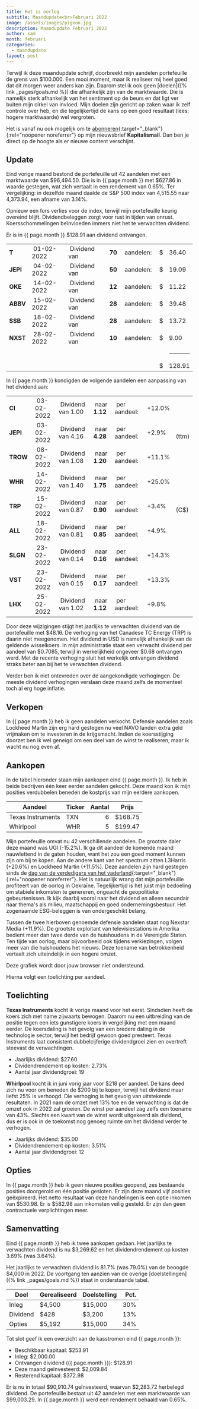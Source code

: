 ```yaml
---
title: Het is oorlog
subtitle: Maandupdate<br>Februari 2022
image: /assets/images/pigeon.jpg
description: Maandupdate Februari 2022
author: sam
month: februari
categories:
  - maandupdate
layout: post
---
```


Terwijl ik deze maandupdate schrijf, doorbreekt mijn aandelen portefeuille de grens van $100.000. Een mooi moment, maar ik realiseer mij heel goed dat dit morgen weer anders kan zijn. Daarom stel ik ook geen [doelen]({% link _pages/goals.md %}) die afhankelijk zijn van de marktwaarde. Die is namelijk sterk afhankelijk van het sentiment op de beurs en dat ligt ver buiten mijn cirkel van invloed. Mijn doelen zijn gericht op zaken waar ik zelf controle over heb, en die tegelijkertijd de kans op een goed resultaat (lees: hogere marktwaarde) wel vergroten.

Het is vanaf nu ook mogelijk om te [abonneren](https://mail.kapitalisman.nl/){:target="\_blank"}{:rel="noopener noreferrer"} op mijn nieuwsbrief **Kapitalismail**. Dan ben je direct op de hoogte als er nieuwe content verschijnt.

## Update

Eind vorige maand bestond de portefeuille uit 42 aandelen met een marktwaarde van $96,494.50. Die is in {{ page.month }} met $627.86 in waarde gestegen, wat zich vertaalt in een rendement van 0.65%. Ter vergelijking: in dezelfde maand daalde de S&P 500 index van 4,515.55 naar 4,373.94, een afname van 3.14%.

Opnieuw een fors verlies voor de index, terwijl mijn portefeuille keurig overeind blijft. Dividendbeleggen zorgt voor rust in tijden van onrust. Koersschommelingen beïnvloeden immers niet het te verwachten dividend.

Er is in {{ page.month }} $128.91 aan dividend ontvangen.

<div class="blog-list">
  <table>
    <tbody>
      <tr><td><b>T</b></td><td>&nbsp;01-02-2022</td><td>&nbsp;Dividend van</td><td>&nbsp;<b>70</b></td><td>&nbsp;aandelen:</td><td>&nbsp;$</td><td>36.40</td></tr>
      <tr><td><b>JEPI</b></td><td>&nbsp;04-02-2022</td><td>&nbsp;Dividend van</td><td>&nbsp;<b>50</b></td><td>&nbsp;aandelen:</td><td>&nbsp;$</td><td>19.09</td></tr>
      <tr><td><b>OKE</b></td><td>&nbsp;14-02-2022</td><td>&nbsp;Dividend van</td><td>&nbsp;<b>12</b></td><td>&nbsp;aandelen:</td><td>&nbsp;$</td><td>11.22</td></tr>
      <tr><td><b>ABBV</b></td><td>&nbsp;15-02-2022</td><td>&nbsp;Dividend van</td><td>&nbsp;<b>28</b></td><td>&nbsp;aandelen:</td><td>&nbsp;$</td><td>39.48</td></tr>
      <tr><td><b>SSB</b></td><td>&nbsp;18-02-2022</td><td>&nbsp;Dividend van</td><td>&nbsp;<b>28</b></td><td>&nbsp;aandelen:</td><td>&nbsp;$</td><td>13.72</td></tr>
      <tr><td><b>NXST</b></td><td>&nbsp;28-02-2022</td><td>&nbsp;Dividend van</td><td>&nbsp;<b>10</b></td><td>&nbsp;aandelen:</td><td>&nbsp;$</td><td>9.00</td></tr>
	  <tr><td></td><td></td><td></td><td></td><td></td><td></td><td><hr style="background-color:black"></td></tr>
	  <tr><td></td><td></td><td></td><td></td><td></td><td>&nbsp;$</td><td>128.91</td></tr>
    </tbody>
  </table>
</div>

In {{ page.month }} kondigden de volgende aandelen een aanpassing van het dividend aan:

<div class="blog-list">
  <table>
    <tbody>
      <tr><td><b>CI&nbsp;</b></td><td>&nbsp;03-02-2022</td><td>&nbsp;Dividend van 1.00</td><td>&nbsp;naar <b>1.12</b></td><td>&nbsp;per aandeel:</td><td>&nbsp;+12.0%</td><td></td></tr>
	  <tr><td><b>JEPI&nbsp;</b></td><td>&nbsp;03-02-2022</td><td>&nbsp;Dividend van 4.16</td><td>&nbsp;naar <b>4.28</b></td><td>&nbsp;per aandeel:</td><td>&nbsp;+2.9%</td><td>&nbsp; (ttm)</td></tr>
      <tr><td><b>TROW&nbsp;</b></td><td>&nbsp;08-02-2022</td><td>&nbsp;Dividend van 1.08</td><td>&nbsp;naar <b>1.20</b></td><td>&nbsp;per aandeel:</td><td>&nbsp;+11.1%</td><td></td></tr>
      <tr><td><b>WHR&nbsp;</b></td><td>&nbsp;14-02-2022</td><td>&nbsp;Dividend van 1.40</td><td>&nbsp;naar <b>1.75</b></td><td>&nbsp;per aandeel:</td><td>&nbsp;+25.0%</td><td></td></tr>
      <tr><td><b>TRP&nbsp;</b></td><td>&nbsp;15-02-2022</td><td>&nbsp;Dividend van 0.87</td><td>&nbsp;naar <b>0.90</b></td><td>&nbsp;per aandeel:</td><td>&nbsp;+3.4%</td><td>&nbsp; (C$)</td></tr>
      <tr><td><b>ALL&nbsp;</b></td><td>&nbsp;18-02-2022</td><td>&nbsp;Dividend van 0.81</td><td>&nbsp;naar <b>0.85</b></td><td>&nbsp;per aandeel:</td><td>&nbsp;+4.9%</td><td></td></tr>
      <tr><td><b>SLGN&nbsp;</b></td><td>&nbsp;23-02-2022</td><td>&nbsp;Dividend van 0.14</td><td>&nbsp;naar <b>0.16</b></td><td>&nbsp;per aandeel:</td><td>&nbsp;+14.3%</td><td></td></tr>
      <tr><td><b>VST&nbsp;</b></td><td>&nbsp;23-02-2022</td><td>&nbsp;Dividend van 0.15</td><td>&nbsp;naar <b>0.17</b></td><td>&nbsp;per aandeel:</td><td>&nbsp;+13.3%</td><td></td></tr>
      <tr><td><b>LHX&nbsp;</b></td><td>&nbsp;25-02-2022</td><td>&nbsp;Dividend van 1.02</td><td>&nbsp;naar <b>1.12</b></td><td>&nbsp;per aandeel:</td><td>&nbsp;+9.8%</td><td></td></tr>
    </tbody>
  </table>
</div>

Door deze wijzigingen stijgt het jaarlijks te verwachten dividend van de portefeuille met $48.16. De verhoging van het Canadese TC Energy (TRP) is daarin niet meegenomen. Het dividend in USD is namelijk afhankelijk van de geldende wisselkoers. In mijn administratie staat een verwacht dividend per aandeel van $0.7085, terwijl in werkelijkheid ongeveer $0.68 ontvangen werd. Met de recente verhoging sluit het werkelijk ontvangen dividend straks beter aan bij het te verwachten dividend.

Verder ben ik niet ontevreden over de aangekondigde verhogingen. De meeste dividend verhogingen verslaan deze maand zelfs de momenteel toch al erg hoge inflatie.

## Verkopen

In {{ page.month }} heb ik geen aandelen verkocht. Defensie aandelen zoals Lockheed Martin zijn erg hard gestegen nu veel NAVO landen extra geld vrijmaken om te investeren in de krijgsmacht. Indien de koersstijging doorzet ben ik wel geneigd om een deel van de winst te realiseren, maar ik wacht nu nog even af.

## Aankopen

In de tabel hieronder staan mijn aankopen eind {{ page.month }}. Ik heb in beide bedrijven één keer eerder aandelen gekocht. Deze maand kon ik mijn posities verdubbelen beneden de kostprijs van mijn eerdere aankopen.

| Aandeel           | Ticker | Aantal | Prijs   |
| ----------------- | ------ | -----: | ------- |
| Texas Instruments | TXN    |      6 | $168.75 |
| Whirlpool         | WHR    |      5 | $199.47 |

Mijn portefeuille omvat nu 42 verschillende aandelen. De grootste daler deze maand was UGI (-15.2%). Ik ga dit aandeel de komende maand nauwlettend in de gaten houden, want het zou een goed moment kunnen zijn om bij te kopen. Aan de andere kant van het spectrum zitten L3Harris (+20.6%) en Lockheed Martin (+11.5%). Deze aandelen zijn hard gestegen sinds de [dag van de verdedigers van het vaderland](https://nl.wikipedia.org/wiki/Dag_van_de_verdedigers_van_het_vaderland){:target="\_blank"}{:rel="noopener noreferrer"}. Het is natuurlijk wrang dat mijn portefeuille profiteert van de oorlog in Oekraïne. Tegelijkertijd is het juist mijn bedoeling om stabiele inkomsten te genereren, ongeacht de geopolitieke gebeurtenissen. Ik kijk daarbij vooral naar het dividend en alleen secundair naar thema's als milieu, maatschappij en goed ondernemingsbestuur. Het zogenaamde ESG-beleggen is van ondergeschikt belang.

Tussen de twee hierboven genoemde defensie aandelen staat nog Nexstar Media (+11.9%). De grootste exploitant van televisiestations in Amerika bedient meer dan twee derde van de huishoudens in de Verenigde Staten. Ten tijde van oorlog, maar bijvoorbeeld ook tijdens verkiezingen, volgen meer van die huishoudens het nieuws. Deze toename van betrokkenheid vertaalt zich uiteindelijk in een hogere omzet.

<div class="chart-wrapper">
    <canvas id="weights" width="400" height="200" align="left">Deze grafiek wordt door jouw browser niet ondersteund.</canvas>
</div>
<script src="{{site.baseurl}}/assets/js/helper/common.js" defer></script>
<script src="{{site.baseurl}}/assets/js/charts/2022-03-04-script.js" defer></script>
<script src="{{site.baseurl}}/assets/js/helper/maandupdate.js" defer></script>

Hierna volgt een toelichting per aandeel.

## Toelichting

**Texas Instruments** kocht ik vorige maand voor het eerst. Sindsdien heeft de koers zich met name zijwaarts bewogen. Daarom nu een uitbreiding van de positie tegen een iets gunstigere koers in vergelijking met een maand eerder. De koersdaling is het gevolg van een bredere daling in de technologie sector, terwijl het bedrijf gewoon goed presteert. Texas Instruments laat consistent dubbelcijferige dividendgroei zien en overtreft steevast de verwachtingen.

<ul class="blog-list">
  <li>Jaarlijks dividend: $27.60</li>
  <li>Dividendrendement op kosten: 2.73%</li>
  <li>Aantal jaar dividendgroei: 19</li>
</ul>

**Whirlpool** kocht ik in juni vorig jaar voor $218 per aandeel. De kans deed zich nu voor om beneden de $200 bij te kopen, terwijl het dividend maar liefst 25% is verhoogd. Die verhoging is het gevolg van uitstekende resultaten. In 2021 nam de omzet met 13% toe en de verwachting is dat de omzet ook in 2022 zal groeien. De winst per aandeel zag zelfs een toename van 43%. Slechts een kwart van de winst wordt uitgekeerd als dividend, dus er is ook in de toekomst nog genoeg ruimte om het dividend verder te verhogen.

<ul class="blog-list">
  <li>Jaarlijks dividend: $35.00</li>
  <li>Dividendrendement op kosten: 3.51%</li>
  <li>Aantal jaar dividendgroei: 12</li>
</ul>

## Opties

In {{ page.month }} heb ik geen nieuwe posities geopend, zes bestaande posities doorgerold en één positie gesloten. Er zijn deze maand vijf posities geëxpireerd. Het netto resultaat van deze handelingen is een optie inkomen van $530.98. Er is $582.98 aan inkomsten veilig gesteld. Er zijn dan geen contractuele verplichtingen meer.

## Samenvatting

Eind {{ page.month }} heb ik twee aankopen gedaan. Het jaarlijks te verwachten dividend is nu $3,269.62 en het dividendrendement op kosten 3.69% (was 3.64%).

Het jaarlijks te verwachten dividend is 81.7% (was 79.0%) van de beoogde $4,000 in 2022. De voortgang ten aanzien van de overige [doelstellingen]({% link _pages/goals.md %}) staat in onderstaande tabel.

| Doel     | Gerealiseerd | Doelstelling | Pct. |
| -------- | ------------ | ------------ | ---: |
| Inleg    | $4,500       | $15,000      |  30% |
| Dividend | $428         | $3,200       |  13% |
| Opties   | $5,192       | $15,000      |  34% |

Tot slot geef ik een overzicht van de kasstromen eind {{ page.month }}:

<ul class="blog-list">
  <li>Beschikbaar kapitaal: $253.91</li>
  <li>Inleg: $2,000.00</li>
  <li>Ontvangen dividend ({{ page.month }}): $128.91</li>
  <li>Deze maand geïnvesteerd: $2,009.84</li>
  <li>Resterend kapitaal: $372.98</li>
</ul>

Er is nu in totaal $90,910.74 geïnvesteerd, waarvan $2,283.72 herbelegd dividend. De portefeuille bestaat uit 42 aandelen met een marktwaarde van $99,003.29. In {{ page.month }} werd een rendement behaald van 0.65%.

